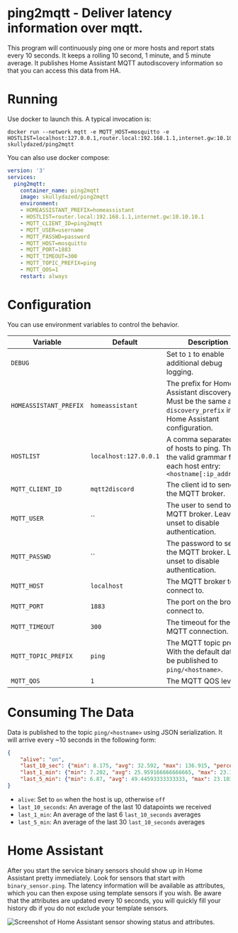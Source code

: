 # ping2mqtt - Deliver latency information over mqtt.

This program will continuously ping one or more hosts and report stats every 10 seconds. It keeps a rolling 10 second, 1 minute, and 5 minute average. It publishes Home Assistant MQTT autodiscovery information so that you can access this data from HA.

# Running

Use docker to launch this. A typical invocation is:

    docker run --network mqtt -e MQTT_HOST=mosquitto -e HOSTLIST=localhost:127.0.0.1,router.local:192.168.1.1,internet.gw:10.10.10.1 skullydazed/ping2mqtt

You can also use docker compose:
```yaml
version: '3'
services:
  ping2mqtt:
    container_name: ping2mqtt
    image: skullydazed/ping2mqtt
    environment:
    - HOMEASSISTANT_PREFIX=homeassistant
    - HOSTLIST=router.local:192.168.1.1,internet.gw:10.10.10.1
    - MQTT_CLIENT_ID=ping2mqtt
    - MQTT_USER=username
    - MQTT_PASSWD=password
    - MQTT_HOST=mosquitto
    - MQTT_PORT=1883
    - MQTT_TIMEOUT=300
    - MQTT_TOPIC_PREFIX=ping
    - MQTT_QOS=1
    restart: always
```

# Configuration

You can use environment variables to control the behavior.

| Variable | Default | Description |
|----------|---------|-------------|
| `DEBUG` | | Set to `1` to enable additional debug logging. |
| `HOMEASSISTANT_PREFIX` | `homeassistant` | The prefix for Home Assistant discovery. Must be the same as `discovery_prefix` in your Home Assistant configuration. |
| `HOSTLIST` | `localhost:127.0.0.1` | A comma separated list of hosts to ping. This is the valid grammar for each host entry: `<hostname[:ip_address]>` |
| `MQTT_CLIENT_ID` | `mqtt2discord` | The client id to send to the MQTT broker. |
| `MQTT_USER` | `` | The user to send to the MQTT broker. Leave unset to disable authentication. |
| `MQTT_PASSWD` | `` | The password to send to the MQTT broker. Leave unset to disable authentication. |
| `MQTT_HOST` | `localhost` | The MQTT broker to connect to. |
| `MQTT_PORT` | `1883` | The port on the broker to connect to. |
| `MQTT_TIMEOUT` | `300` | The timeout for the MQTT connection. |
| `MQTT_TOPIC_PREFIX` | `ping` | The MQTT topic prefix. With the default data will be published to `ping/<hostname>`. |
| `MQTT_QOS` | `1` | The MQTT QOS level |

# Consuming The Data

Data is published to the topic `ping/<hostname>` using JSON serialization. It will arrive every ~10 seconds in the following form:

```json
{
    "alive": "on",
    "last_10_sec": {"min": 8.175, "avg": 32.592, "max": 136.915, "percent_dropped": 0.0},
    "last_1_min": {"min": 7.202, "avg": 25.959166666666665, "max": 23.103, "percent_dropped": 1.6666666666666714},
    "last_5_min": {"min": 6.87, "avg": 49.44593333333333, "max": 23.103, "percent_dropped": 2.0}
}
```

* `alive`: Set to `on` when the host is up, otherwise `off`
* `last_10_seconds`: An average of the last 10 datapoints we received
* `last_1_min`: An average of the last 6 `last_10_seconds` averages
* `last_5_min`: An average of the last 30 `last_10_seconds` averages

# Home Assistant

After you start the service binary sensors should show up in Home Assistant pretty immediately. Look for sensors that start with `binary_sensor.ping`. The latency information will be available as attributes, which you can then expose using template sensors if you wish. Be aware that the attributes are updated every 10 seconds, you will quickly fill your history db if you do not exclude your template sensors.

![Screenshot of Home Assistant sensor showing status and attributes.](ha_screenshot.png)
